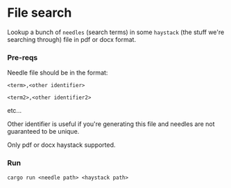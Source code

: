 # File search

Lookup a bunch of `needles` (search terms) in some `haystack` (the stuff we're searching through) file in pdf or docx format.

### Pre-reqs

Needle file should be in the format:

`<term>,<other identifier>`

`<term2>,<other identifier2>`

etc...

Other identifier is useful if you're generating this file and needles are not guaranteed to be unique.

Only pdf or docx haystack supported.
### Run

`cargo run <needle path> <haystack path>`
